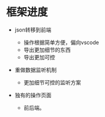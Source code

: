 # 框架进度

- json转移到前端
  - 操作根据简单方便，偏向vscode
  - 导出更加细节的东西
  - 导出更加可控

- 重做数据监听机制
  - 更加细节可控的监听方案

- 独有的操作页面
  - 前后端。
